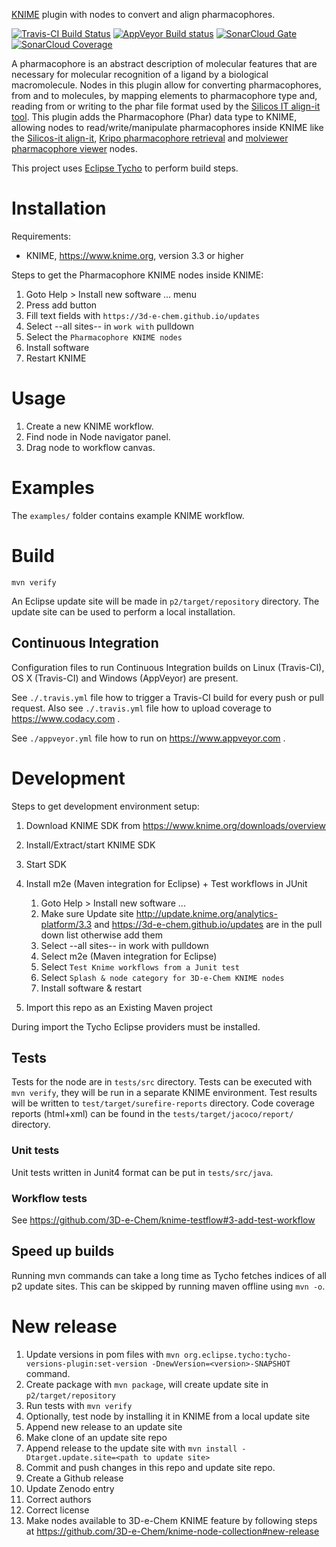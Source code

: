 [KNIME](https://www.knime.com) plugin with nodes to convert and align pharmacophores.

[![Travis-CI Build Status](https://travis-ci.org/3D-e-Chem/knime-pharmacophore.svg?branch=master)](https://travis-ci.org/3D-e-Chem/knime-pharmacophore)
[![AppVeyor Build status](https://ci.appveyor.com/api/projects/status/0d27c4nhkjopy69r/branch/master?svg=true)](https://ci.appveyor.com/project/3D-e-Chem/knime-pharmacophore/branch/master)
[![SonarCloud Gate](https://sonarcloud.io/api/badges/gate?key=nl.esciencecenter.e3dchem.knime.pharmacophore:nl.esciencecenter.e3dchem.knime.pharmacophore)](https://sonarcloud.io/dashboard?id=nl.esciencecenter.e3dchem.knime.pharmacophore:nl.esciencecenter.e3dchem.knime.pharmacophore)
[![SonarCloud Coverage](https://sonarcloud.io/api/badges/measure?key=nl.esciencecenter.e3dchem.knime.pharmacophore:nl.esciencecenter.e3dchem.knime.pharmacophore&metric=coverage)](https://sonarcloud.io/component_measures/domain/Coverage?id=nl.esciencecenter.e3dchem.knime.pharmacophore:nl.esciencecenter.e3dchem.knime.pharmacophore)

A pharmacophore is an abstract description of molecular features that are necessary for molecular recognition of a ligand by a biological macromolecule.
Nodes in this plugin allow for converting pharmacophores, from and to molecules, by mapping elements to pharmacophore type and, reading from or writing to the phar file format used by the [Silicos IT align-it tool](http://silicos-it.be.s3-website-eu-west-1.amazonaws.com/software/align-it/1.0.4/align-it.html#pharmacophores).
This plugin adds the Pharmacophore (Phar) data type to KNIME, allowing nodes to read/write/manipulate pharmacophores inside KNIME like the [Silicos-it align-it](https://github.com/3D-e-Chem/knime-silicos-it), [Kripo pharmacophore retrieval](https://github.com/3D-e-Chem/knime-kripodb) and [molviewer pharmacophore viewer](https://github.com/3D-e-Chem/knime-molviewer) nodes.

This project uses [Eclipse Tycho](https://www.eclipse.org/tycho/) to perform build steps.

# Installation

Requirements:

* KNIME, https://www.knime.org, version 3.3 or higher

Steps to get the Pharmacophore KNIME nodes inside KNIME:

1. Goto Help > Install new software ... menu
2. Press add button
3. Fill text fields with `https://3d-e-chem.github.io/updates`
4. Select --all sites-- in `work with` pulldown
5. Select the `Pharmacophore KNIME nodes`
6. Install software
7. Restart KNIME

# Usage

1. Create a new KNIME workflow.
2. Find node in Node navigator panel.
3. Drag node to workflow canvas.

# Examples

The `examples/` folder contains example KNIME workflow.

# Build

```
mvn verify
```

An Eclipse update site will be made in `p2/target/repository` directory.
The update site can be used to perform a local installation.

## Continuous Integration

Configuration files to run Continuous Integration builds on Linux (Travis-CI), OS X (Travis-CI) and Windows (AppVeyor) are present.

See `./.travis.yml` file how to trigger a Travis-CI build for every push or pull request.
Also see `./.travis.yml` file how to upload coverage to https://www.codacy.com .

See `./appveyor.yml` file how to run on https://www.appveyor.com .

# Development

Steps to get development environment setup:

1. Download KNIME SDK from https://www.knime.org/downloads/overview
2. Install/Extract/start KNIME SDK
3. Start SDK
4. Install m2e (Maven integration for Eclipse) + Test workflows in JUnit

    1. Goto Help > Install new software ...
    2. Make sure Update site http://update.knime.org/analytics-platform/3.3 and https://3d-e-chem.github.io/updates are in the pull down list otherwise add them
    3. Select --all sites-- in work with pulldown
    4. Select m2e (Maven integration for Eclipse)
    5. Select `Test Knime workflows from a Junit test`
    6. Select `Splash & node category for 3D-e-Chem KNIME nodes`
    7. Install software & restart

5. Import this repo as an Existing Maven project

During import the Tycho Eclipse providers must be installed.

## Tests

Tests for the node are in `tests/src` directory.
Tests can be executed with `mvn verify`, they will be run in a separate KNIME environment.
Test results will be written to `test/target/surefire-reports` directory.
Code coverage reports (html+xml) can be found in the `tests/target/jacoco/report/` directory.

### Unit tests

Unit tests written in Junit4 format can be put in `tests/src/java`.

### Workflow tests

See https://github.com/3D-e-Chem/knime-testflow#3-add-test-workflow

## Speed up builds

Running mvn commands can take a long time as Tycho fetches indices of all p2 update sites.
This can be skipped by running maven offline using `mvn -o`.

# New release

1. Update versions in pom files with `mvn org.eclipse.tycho:tycho-versions-plugin:set-version -DnewVersion=<version>-SNAPSHOT` command.
2. Create package with `mvn package`, will create update site in `p2/target/repository`
3. Run tests with `mvn verify`
4. Optionally, test node by installing it in KNIME from a local update site
5. Append new release to an update site
  1. Make clone of an update site repo
  2. Append release to the update site with `mvn install -Dtarget.update.site=<path to update site>`
6. Commit and push changes in this repo and update site repo.
7. Create a Github release
8. Update Zenodo entry
  1. Correct authors
  2. Correct license
9. Make nodes available to 3D-e-Chem KNIME feature by following steps at https://github.com/3D-e-Chem/knime-node-collection#new-release

